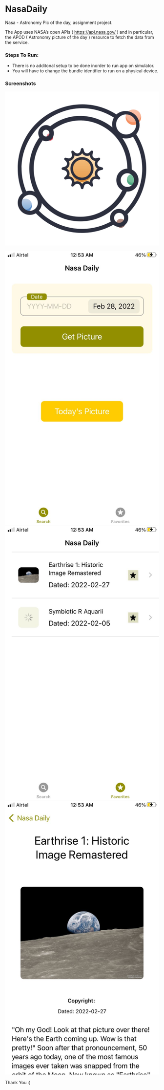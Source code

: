 # NasaDaily
 Nasa - Astronomy Pic of the day, assignment project.
 
 The App uses NASA’s open APIs ( https://api.nasa.gov/ ) and in particular, the APOD ( Astronomy picture of the day ) resource to fetch the data from the service.

### Steps To Run: 
- There is no additonal setup to be done inorder to run app on simulator.
- You will have to change the bundle identifier to run on a physical device.

### Screenshots

![Screenshot](snapshots/logo.jpg)

![Screenshot2](snapshots/screen3.jpeg)
![Screenshot3](snapshots/screen2.jpeg)
![Screenshot4](snapshots/screen1.jpeg)

Thank You :)
